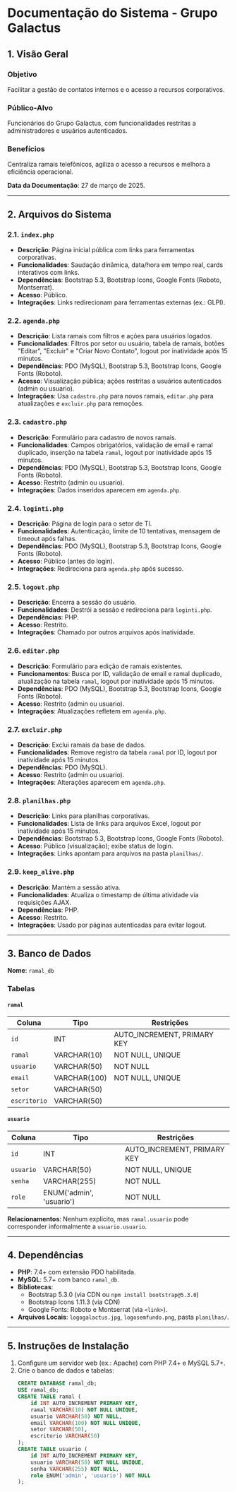 # Documentação do Sistema - Grupo Galactus

## 1. Visão Geral

### Objetivo
Facilitar a gestão de contatos internos e o acesso a recursos corporativos.

### Público-Alvo
Funcionários do Grupo Galactus, com funcionalidades restritas a administradores e usuários autenticados.

### Benefícios
Centraliza ramais telefônicos, agiliza o acesso a recursos e melhora a eficiência operacional.

**Data da Documentação**: 27 de março de 2025.

---

## 2. Arquivos do Sistema

### 2.1. `index.php`
- **Descrição**: Página inicial pública com links para ferramentas corporativas.
- **Funcionalidades**: Saudação dinâmica, data/hora em tempo real, cards interativos com links.
- **Dependências**: Bootstrap 5.3, Bootstrap Icons, Google Fonts (Roboto, Montserrat).
- **Acesso**: Público.
- **Integrações**: Links redirecionam para ferramentas externas (ex.: GLPI).

### 2.2. `agenda.php`
- **Descrição**: Lista ramais com filtros e ações para usuários logados.
- **Funcionalidades**: Filtros por setor ou usuário, tabela de ramais, botões "Editar", "Excluir" e "Criar Novo Contato", logout por inatividade após 15 minutos.
- **Dependências**: PDO (MySQL), Bootstrap 5.3, Bootstrap Icons, Google Fonts (Roboto).
- **Acesso**: Visualização pública; ações restritas a usuários autenticados (admin ou usuario).
- **Integrações**: Usa `cadastro.php` para novos ramais, `editar.php` para atualizações e `excluir.php` para remoções.

### 2.3. `cadastro.php`
- **Descrição**: Formulário para cadastro de novos ramais.
- **Funcionalidades**: Campos obrigatórios, validação de email e ramal duplicado, inserção na tabela `ramal`, logout por inatividade após 15 minutos.
- **Dependências**: PDO (MySQL), Bootstrap 5.3, Bootstrap Icons, Google Fonts (Roboto).
- **Acesso**: Restrito (admin ou usuario).
- **Integrações**: Dados inseridos aparecem em `agenda.php`.

### 2.4. `loginti.php`
- **Descrição**: Página de login para o setor de TI.
- **Funcionalidades**: Autenticação, limite de 10 tentativas, mensagem de timeout após falhas.
- **Dependências**: PDO (MySQL), Bootstrap 5.3, Bootstrap Icons, Google Fonts (Roboto).
- **Acesso**: Público (antes do login).
- **Integrações**: Redireciona para `agenda.php` após sucesso.

### 2.5. `logout.php`
- **Descrição**: Encerra a sessão do usuário.
- **Funcionalidades**: Destrói a sessão e redireciona para `loginti.php`.
- **Dependências**: PHP.
- **Acesso**: Restrito.
- **Integrações**: Chamado por outros arquivos após inatividade.

### 2.6. `editar.php`
- **Descrição**: Formulário para edição de ramais existentes.
- **Funcionamentos**: Busca por ID, validação de email e ramal duplicado, atualização na tabela `ramal`, logout por inatividade após 15 minutos.
- **Dependências**: PDO (MySQL), Bootstrap 5.3, Bootstrap Icons, Google Fonts (Roboto).
- **Acesso**: Restrito (admin ou usuario).
- **Integrações**: Atualizações refletem em `agenda.php`.

### 2.7. `excluir.php`
- **Descrição**: Exclui ramais da base de dados.
- **Funcionalidades**: Remove registro da tabela `ramal` por ID, logout por inatividade após 15 minutos.
- **Dependências**: PDO (MySQL).
- **Acesso**: Restrito (admin ou usuario).
- **Integrações**: Alterações aparecem em `agenda.php`.

### 2.8. `planilhas.php`
- **Descrição**: Links para planilhas corporativas.
- **Funcionalidades**: Lista de links para arquivos Excel, logout por inatividade após 15 minutos.
- **Dependências**: Bootstrap 5.3, Bootstrap Icons, Google Fonts (Roboto).
- **Acesso**: Público (visualização); exibe status de login.
- **Integrações**: Links apontam para arquivos na pasta `planilhas/`.

### 2.9. `keep_alive.php`
- **Descrição**: Mantém a sessão ativa.
- **Funcionalidades**: Atualiza o timestamp de última atividade via requisições AJAX.
- **Dependências**: PHP.
- **Acesso**: Restrito.
- **Integrações**: Usado por páginas autenticadas para evitar logout.

---

## 3. Banco de Dados

**Nome**: `ramal_db`

### Tabelas

#### `ramal`
| Coluna      | Tipo                | Restrições           |
|-------------|---------------------|----------------------|
| `id`        | INT                 | AUTO_INCREMENT, PRIMARY KEY |
| `ramal`     | VARCHAR(10)         | NOT NULL, UNIQUE     |
| `usuario`   | VARCHAR(50)         | NOT NULL             |
| `email`     | VARCHAR(100)        | NOT NULL, UNIQUE     |
| `setor`     | VARCHAR(50)         |                      |
| `escritorio`| VARCHAR(50)         |                      |

#### `usuario`
| Coluna      | Tipo                | Restrições           |
|-------------|---------------------|----------------------|
| `id`        | INT                 | AUTO_INCREMENT, PRIMARY KEY |
| `usuario`   | VARCHAR(50)         | NOT NULL, UNIQUE     |
| `senha`     | VARCHAR(255)        | NOT NULL             |
| `role`      | ENUM('admin', 'usuario') | NOT NULL        |

**Relacionamentos**: Nenhum explícito, mas `ramal.usuario` pode corresponder informalmente a `usuario.usuario`.

---

## 4. Dependências

- **PHP**: 7.4+ com extensão PDO habilitada.
- **MySQL**: 5.7+ com banco `ramal_db`.
- **Bibliotecas**:
  - Bootstrap 5.3.0 (via CDN ou `npm install bootstrap@5.3.0`)
  - Bootstrap Icons 1.11.3 (via CDN)
  - Google Fonts: Roboto e Montserrat (via `<link>`).
- **Arquivos Locais**: `logogalactus.jpg`, `logosemfundo.png`, pasta `planilhas/`.

---

## 5. Instruções de Instalação

1. Configure um servidor web (ex.: Apache) com PHP 7.4+ e MySQL 5.7+.
2. Crie o banco de dados e tabelas:
   ```sql
   CREATE DATABASE ramal_db;
   USE ramal_db;
   CREATE TABLE ramal (
       id INT AUTO_INCREMENT PRIMARY KEY,
       ramal VARCHAR(10) NOT NULL UNIQUE,
       usuario VARCHAR(50) NOT NULL,
       email VARCHAR(100) NOT NULL UNIQUE,
       setor VARCHAR(50),
       escritorio VARCHAR(50)
   );
   CREATE TABLE usuario (
       id INT AUTO_INCREMENT PRIMARY KEY,
       usuario VARCHAR(50) NOT NULL UNIQUE,
       senha VARCHAR(255) NOT NULL,
       role ENUM('admin', 'usuario') NOT NULL
   );
